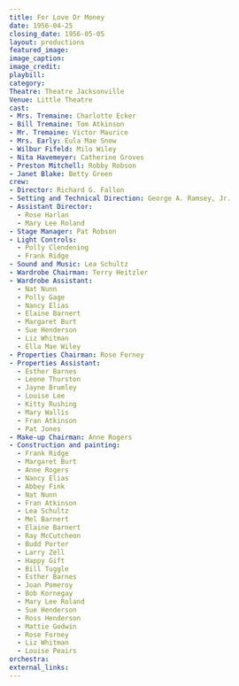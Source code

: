 ```yaml
---
title: For Love Or Money
date: 1956-04-25
closing_date: 1956-05-05
layout: productions
featured_image:
image_caption:
image_credit:
playbill:
category:
Theatre: Theatre Jacksonville
Venue: Little Theatre
cast:
- Mrs. Tremaine: Charlotte Ecker
- Bill Tremaine: Tom Atkinson
- Mr. Tremaine: Victor Maurice
- Mrs. Early: Eula Mae Snow
- Wilbur Fifeld: Milo Wiley
- Nita Havemeyer: Catherine Groves
- Preston Mitchell: Robby Robson
- Janet Blake: Betty Green
crew:
- Director: Richard G. Fallon
- Setting and Technical Direction: George A. Ramsey, Jr.
- Assistant Director:
  - Rose Harlan
  - Mary Lee Roland
- Stage Manager: Pat Robson
- Light Controls:
  - Polly Clendening
  - Frank Ridge
- Sound and Music: Lea Schultz
- Wardrobe Chairman: Terry Heitzler
- Wardrobe Assistant:
  - Nat Nunn
  - Polly Gage
  - Nancy Elias
  - Elaine Barnert
  - Margaret Burt
  - Sue Henderson
  - Liz Whitman
  - Ella Mae Wiley
- Properties Chairman: Rose Forney
- Properties Assistant:
  - Esther Barnes
  - Leone Thurston
  - Jayne Brumley
  - Louise Lee
  - Kitty Rushing
  - Mary Wallis
  - Fran Atkinson
  - Pat Jones
- Make-up Chairman: Anne Rogers
- Construction and painting:
  - Frank Ridge
  - Margaret Burt
  - Anne Rogers
  - Nancy Elias
  - Abbey Fink
  - Nat Nunn
  - Fran Atkinson
  - Lea Schultz
  - Mel Barnert
  - Elaine Barnert
  - Ray McCutcheon
  - Budd Porter
  - Larry Zell
  - Happy Gift
  - Bill Tuggle
  - Esther Barnes
  - Joan Pomeroy
  - Bob Kornegay
  - Mary Lee Roland
  - Sue Henderson
  - Ross Henderson
  - Mattie Godwin
  - Rose Forney
  - Liz Whitman
  - Louise Peairs
orchestra:
external_links:
---
```


